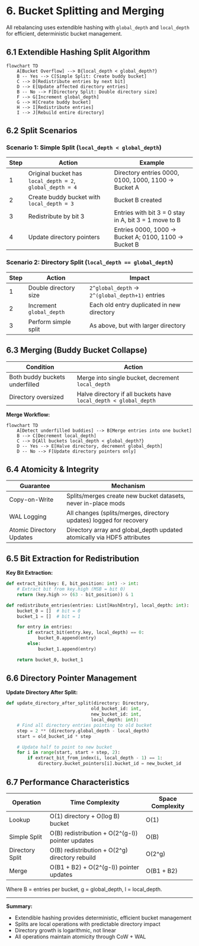 # 6. Bucket Splitting and Merging

All rebalancing uses extendible hashing with `global_depth` and `local_depth` for efficient, deterministic bucket management.

## 6.1 Extendible Hashing Split Algorithm

```mermaid
flowchart TD
    A[Bucket Overflow] --> B{local_depth < global_depth?}
    B -- Yes --> C[Simple Split: Create buddy bucket]
    C --> D[Redistribute entries by next bit]
    D --> E[Update affected directory entries]
    B -- No --> F[Directory Split: Double directory size]
    F --> G[Increment global_depth]
    G --> H[Create buddy bucket]
    H --> I[Redistribute entries]
    I --> J[Rebuild entire directory]
```

## 6.2 Split Scenarios

### Scenario 1: Simple Split (`local_depth < global_depth`)

| Step | Action | Example |
|------|--------|---------|
| 1 | Original bucket has `local_depth = 2`, `global_depth = 4` | Directory entries 0000, 0100, 1000, 1100 → Bucket A |
| 2 | Create buddy bucket with `local_depth = 3` | Bucket B created |
| 3 | Redistribute by bit 3 | Entries with bit 3 = 0 stay in A, bit 3 = 1 move to B |
| 4 | Update directory pointers | Entries 0000, 1000 → Bucket A; 0100, 1100 → Bucket B |

### Scenario 2: Directory Split (`local_depth == global_depth`)

| Step | Action | Impact |
|------|--------|--------|
| 1 | Double directory size | `2^global_depth` → `2^(global_depth+1)` entries |
| 2 | Increment `global_depth` | Each old entry duplicated in new directory |
| 3 | Perform simple split | As above, but with larger directory |

## 6.3 Merging (Buddy Bucket Collapse)

| Condition | Action |
|-----------|--------|
| Both buddy buckets underfilled | Merge into single bucket, decrement `local_depth` |
| Directory oversized | Halve directory if all buckets have `local_depth < global_depth` |

**Merge Workflow:**
```mermaid
flowchart TD
    A[Detect underfilled buddies] --> B[Merge entries into one bucket]
    B --> C[Decrement local_depth]
    C --> D{All buckets local_depth < global_depth?}
    D -- Yes --> E[Halve directory, decrement global_depth]
    D -- No --> F[Update directory pointers only]
```

## 6.4 Atomicity & Integrity

| Guarantee              | Mechanism                                                      |
|------------------------|---------------------------------------------------------------|
| Copy-on-Write          | Splits/merges create new bucket datasets, never in-place mods  |
| WAL Logging            | All changes (splits/merges, directory updates) logged for recovery |
| Atomic Directory Updates | Directory array and global_depth updated atomically via HDF5 attributes |

## 6.5 Bit Extraction for Redistribution

**Key Bit Extraction:**
```python
def extract_bit(key: E, bit_position: int) -> int:
    # Extract bit from key.high (MSB = bit 0)
    return (key.high >> (63 - bit_position)) & 1

def redistribute_entries(entries: List[HashEntry], local_depth: int):
    bucket_0 = []  # bit = 0
    bucket_1 = []  # bit = 1

    for entry in entries:
        if extract_bit(entry.key, local_depth) == 0:
            bucket_0.append(entry)
        else:
            bucket_1.append(entry)

    return bucket_0, bucket_1
```

## 6.6 Directory Pointer Management

**Update Directory After Split:**
```python
def update_directory_after_split(directory: Directory,
                                old_bucket_id: int,
                                new_bucket_id: int,
                                local_depth: int):
    # Find all directory entries pointing to old bucket
    step = 2 ** (directory.global_depth - local_depth)
    start = old_bucket_id * step

    # Update half to point to new bucket
    for i in range(start, start + step, 2):
        if extract_bit_from_index(i, local_depth - 1) == 1:
            directory.bucket_pointers[i].bucket_id = new_bucket_id
```

## 6.7 Performance Characteristics

| Operation | Time Complexity | Space Complexity |
|-----------|----------------|------------------|
| Lookup | O(1) directory + O(log B) bucket | O(1) |
| Simple Split | O(B) redistribution + O(2^(g-l)) pointer updates | O(B) |
| Directory Split | O(B) redistribution + O(2^g) directory rebuild | O(2^g) |
| Merge | O(B1 + B2) + O(2^(g-l)) pointer updates | O(B1 + B2) |

Where B = entries per bucket, g = global_depth, l = local_depth.

---

**Summary:**
- Extendible hashing provides deterministic, efficient bucket management
- Splits are local operations with predictable directory impact
- Directory growth is logarithmic, not linear
- All operations maintain atomicity through CoW + WAL